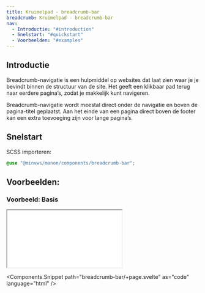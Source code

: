 ```yaml
---
title: Kruimelpad - breadcrumb-bar
breadcrumb: Kruimelpad - breadcrumb-bar
nav:
  - Introductie: "#introduction"
  - Snelstart: "#quickstart"
  - Voorbeelden: "#examples"
---
```


<h2 id="introduction">Introductie</h2>

Breadcrumb-navigatie is een hulpmiddel op websites dat laat zien waar je je
bevindt binnen de structuur van de site. Het geeft een klikbaar pad terug naar
eerdere pagina’s, zodat je makkelijk kunt navigeren.

Breadcrumb-navigatie wordt meestal direct onder de navigatie en boven de
pagina-titel geplaatst. Aan het einde van een pagina direct boven de footer kan
een extra toevoeging zijn voor lange pagina’s.

<h2 id="quickstart">Snelstart</h2>

SCSS importeren:

```scss
@use "@minvws/manon/components/breadcrumb-bar";
```

<h2 id="examples">Voorbeelden:</h2>

### Voorbeeld: Basis

<div class="resize">
  <iframe src="/snippets/breadcrumb-bar" title="Voorbeeld"></iframe>
</div>

<Components.Snippet path="breadcrumb-bar/+page.svelte" as="code" language="html"
/>
